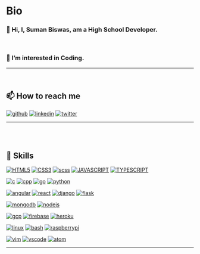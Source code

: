 # Bio
### 👋 Hi, I, Suman Biswas, am a High School Developer.

<br>

### 👀 I’m interested in Coding.

<hr>
<br>

## 📫 How to reach me    
[![github](https://skillicons.dev/icons?i=github&theme=dark)](https://www.github.com/in/mrsumanbiswas)
[![linkedin](https://skillicons.dev/icons?i=linkedin&theme=dark)](https://www.linkedin.com/in/mrsumanbiswas)
[![twitter](https://skillicons.dev/icons?i=twitter&theme=dark)](https://twitter.com/mrsumanbiswas0)

<hr>
<br>
<br>

## 🌱 Skills
[![HTML5](https://skillicons.dev/icons?theme=dark&i=html)](https://github.com/mrsumanbiswas?tab=repositories&q=&type=&language=html)
[![CSS3](https://skillicons.dev/icons?theme=dark&i=css)](https://github.com/mrsumanbiswas?tab=repositories&q=&type=&language=css)
[![scss](https://skillicons.dev/icons?theme=dark&i=scss)](https://github.com/mrsumanbiswas?tab=repositories&language=scss)
[![JAVASCRIPT](https://skillicons.dev/icons?theme=dark&i=javascript)](https://github.com/mrsumanbiswas?tab=repositories&q=&type=&language=javascript)
[![TYPESCRIPT](https://skillicons.dev/icons?theme=dark&i=typescript)](https://github.com/mrsumanbiswas?tab=repositories&q=&type=&language=typescript)

[![c](https://skillicons.dev/icons?theme=dark&i=c)](https://github.com/mrsumanbiswas?tab=repositories&q=&type=&language=c)
[![cpp](https://skillicons.dev/icons?theme=dark&i=cpp)](https://github.com/mrsumanbiswas?tab=repositories&q=&type=&language=cpp)
[![go](https://skillicons.dev/icons?theme=dark&i=go)](https://github.com/mrsumanbiswas?tab=repositories&q=&type=&language=go)
[![python](https://skillicons.dev/icons?theme=dark&i=python)](https://github.com/mrsumanbiswas?tab=repositories&q=&type=&language=python)


[![angular](https://skillicons.dev/icons?theme=dark&i=angular)](https://github.com/mrsumanbiswas?tab=repositories&q=angular)
[![react](https://skillicons.dev/icons?theme=dark&i=react)](https://github.com/mrsumanbiswas?tab=repositories&q=react)
[![django](https://skillicons.dev/icons?theme=dark&i=django)](https://github.com/mrsumanbiswas?tab=repositories&q=django)
[![flask](https://skillicons.dev/icons?theme=dark&i=flask)](https://github.com/mrsumanbiswas?tab=repositories&q=flask)

[![mongodb](https://skillicons.dev/icons?theme=dark&i=mongodb)](https://github.com/mrsumanbiswas?tab=repositories&q=mongodb)
[![nodejs](https://skillicons.dev/icons?theme=dark&i=nodejs)](https://github.com/mrsumanbiswas?tab=repositories&q=nodejs)




[![gcp](https://skillicons.dev/icons?theme=dark&i=gcp)](https://github.com/mrsumanbiswas?tab=repositories&q=gcp)
[![firebase](https://skillicons.dev/icons?theme=dark&i=firebase)](https://github.com/mrsumanbiswas?tab=repositories&q=firebase)
[![heroku](https://skillicons.dev/icons?theme=dark&i=heroku)](https://github.com/mrsumanbiswas?tab=repositories&q=heroku)


[![linux](https://skillicons.dev/icons?theme=dark&i=linux)](https://github.com/mrsumanbiswas?tab=repositories&q=linux)
[![bash](https://skillicons.dev/icons?theme=dark&i=bash)](https://github.com/mrsumanbiswas?tab=repositories&q=bash)
[![raspberrypi](https://skillicons.dev/icons?theme=dark&i=raspberrypi)](https://github.com/mrsumanbiswas?tab=repositories&q=raspberrypi)

[![vim](https://skillicons.dev/icons?theme=dark&i=vim)](https://github.com/mrsumanbiswas?tab=repositories&q=vim)
[![vscode](https://skillicons.dev/icons?theme=dark&i=vscode)](https://github.com/mrsumanbiswas?tab=repositories&q=vscode)
[![atom](https://skillicons.dev/icons?theme=dark&i=atom)](https://github.com/mrsumanbiswas?tab=repositories&q=atom)

<hr>
<br>
<br>


<!--- - 💞️ I’m looking to collaborate on ... --->